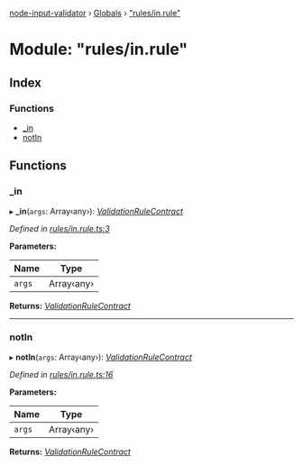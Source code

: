 [node-input-validator](../README.md) › [Globals](../globals.md) › ["rules/in.rule"](_rules_in_rule_.md)

# Module: "rules/in.rule"

## Index

### Functions

* [_in](_rules_in_rule_.md#_in)
* [notIn](_rules_in_rule_.md#notin)

## Functions

###  _in

▸ **_in**(`args`: Array‹any›): *[ValidationRuleContract](../interfaces/_contracts_.validationrulecontract.md)*

*Defined in [rules/in.rule.ts:3](https://github.com/bitnbytesio/node-input-validator/blob/952f4ba/src/rules/in.rule.ts#L3)*

**Parameters:**

Name | Type |
------ | ------ |
`args` | Array‹any› |

**Returns:** *[ValidationRuleContract](../interfaces/_contracts_.validationrulecontract.md)*

___

###  notIn

▸ **notIn**(`args`: Array‹any›): *[ValidationRuleContract](../interfaces/_contracts_.validationrulecontract.md)*

*Defined in [rules/in.rule.ts:16](https://github.com/bitnbytesio/node-input-validator/blob/952f4ba/src/rules/in.rule.ts#L16)*

**Parameters:**

Name | Type |
------ | ------ |
`args` | Array‹any› |

**Returns:** *[ValidationRuleContract](../interfaces/_contracts_.validationrulecontract.md)*
